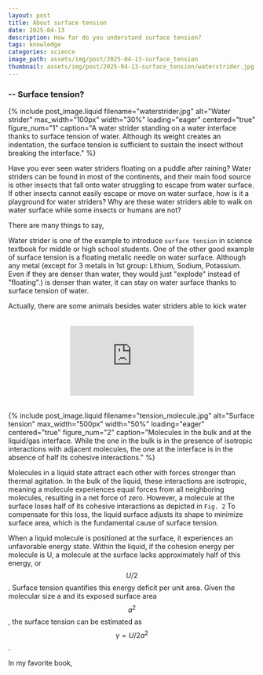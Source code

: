 ```yaml
---
layout: post
title: About surface tension
date: 2025-04-13
description: How far do you understand surface tension?
tags: knowledge
categories: science
image_path: assets/img/post/2025-04-13-surface_tension
thumbnail: assets/img/post/2025-04-13-surface_tension/waterstrider.jpg
---
```


### -- Surface tension?

{% include post_image.liquid
  filename="waterstrider.jpg"
  alt="Water strider"
  max_width="100px"
  width="30%"
  loading="eager"
  centered="true"
  figure_num="1"
  caption="A water strider standing on a water interface thanks to surface tension of water. Although its weight creates an indentation, the surface tension is sufficient to sustain the insect without breaking the interface."
%}

Have you ever seen water striders floating on a puddle after raining? Water striders can be found in most of the continents, and their main food source is other insects that fall onto water struggling to escape from water surface. If other insects cannot easily escape or move on water surface, how is it a playground for water striders? Why are these water striders able to walk on water surface while some insects or humans are not?

There are many things to say,

Water strider is one of the example to introduce `surface tension` in science textbook for middle or high school students. One of the other good example of surface tension is a floating metalic needle on water surface. Although any metal (except for 3 metals in 1st group: Lithium, Sodium, Potassium. Even if they are denser than water, they would just "explode" instead of "floating".) is denser than water, it can stay on water surface thanks to surface tension of water.

Actually, there are some animals besides water striders able to kick water

<div class="video-wrapper">
  <div class="video-container">
    <iframe 
      src="https://www.youtube.com/embed/2tlHBxJS5ac" 
      frameborder="0" 
      allowfullscreen>
    </iframe>
  </div>
</div>

<style>
.video-wrapper {
  width: 50%;
  margin: 2rem auto;
}
.video-container {
  position: relative;
  padding-bottom: 56.25%; /* 16:9 aspect ratio */
  height: 0;
  overflow: hidden;
}
.video-container iframe {
  position: absolute;
  top: 0;
  left: 0;
  width: 100%;
  height: 100%;
}
</style>

{% include post_image.liquid
  filename="tension_molecule.jpg"
  alt="Surface tension"
  max_width="500px"
  width="50%"
  loading="eager"
  centered="true"
  figure_num="2"
  caption="Molecules in the bulk and at the liquid/gas interface. While the one in the bulk is in the presence of isotropic interactions with adjacent molecules, the one at the interface is in the absence of half its cohesive interactions."
%}

Molecules in a liquid state attract each other with forces stronger than thermal agitation. In the bulk of the liquid, these interactions are isotropic, meaning a molecule experiences equal forces from all neighboring molecules, resulting in a net force of zero. However, a molecule at the surface loses half of its cohesive interactions as depicted in `Fig. 2` To compensate for this loss, the liquid surface adjusts its shape to minimize surface area, which is the fundamental cause of surface tension.

When a liquid molecule is positioned at the surface, it experiences an unfavorable energy state. Within the liquid, if the cohesion energy per molecule is U, a molecule at the surface lacks approximately half of this energy, or $$U/2$$. Surface tension quantifies this energy deficit per unit area. Given the molecular size a and its exposed surface area $$a^2$$, the surface tension can be estimated as $$\gamma=U/2a^2$$.

In my favorite book,
